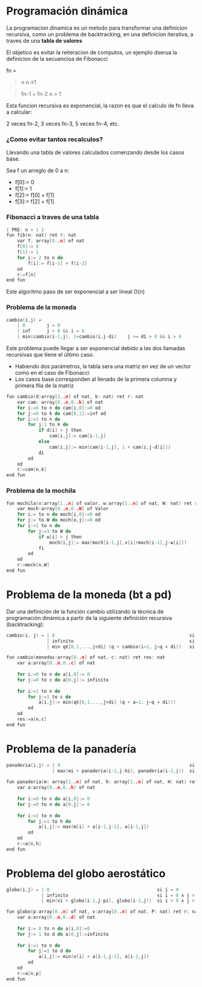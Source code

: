 # Programación dinámica

La programacion dinamica es un metodo para transformar una definicion recursiva, como un problema de backtracking, en una definicion iterativa, a traves de una **tabla de valores**

El objetico es evitar la reiteracion de computos, un ejemplo dserua la definicion de la secuencioa de Fibonacci

fn = 

> n                    n ≤1
> 

> fn-1 + fn-2     n > 1
> 

Esta funcion recursiva es exponencial, la razon es que el calculo de fn lleva a calcular: 

2 veces fn-2, 3 veces fn-3, 5 veces fn-4, etc.

### ¿Como evitar tantos recalculos?

Llevando una tabla de valores calculados comenzando desde los casos base.

Sea f un arreglo de 0 a n:

- f[0]:= 0
- f[1]:= 1
- f[2]:= f[0] + f[1]
- f[3]:= f[2] + f[1]

### Fibonacci a traves de una tabla

```c
{ PRE: n > 1 }
fun fib(n: nat) ret r: nat
	var f: array[0..n] of nat
	f[0]:= 0
	f[1]:= 1
	for i:= 2 to n do
		f[i]:= f[i-1] + f[i-2]
	od
	r:=f[n]
end fun
```

Este algoritmo paso de ser exponencial a ser lineal O(n)

### Problema de la moneda

```c
cambio(i,j) = 
	| 0        j = 0
	| inf      j > 0 && i = 0
	| min(cambio(i-1,j), 1+cambio(i,j-di)    j >= d1 > 0 && i > 0
```

Este problema puede llegar a ser exponencial debido a las dos llamadas recursivas que tiene el último caso.

- Habiendo dos parámetros, la tabla sera una matriz en vez de un vector como en el caso de Fibonacci
- Los casos base corresponden al llenado de la primera columna y primera fila de la matriz

```c
fun cambio(d:array[1..n] of nat, k: nat) ret r: nat
	var cam: array[0..n,0..k] of nat
	for i:=0 to n do cam[i,0]:=0 od
	for j:=0 to k do cam[0,1]:=inf od
	for i:=1 to n do
		for j:1 to k do
			if d[i] > j then
				cam[i,j]:= cam[i-1,j]
			else 
				cam[i,j]:= min(cam[i-1,j], 1 + cam[i,j-d[i]])
			di
		od
	od
	r:=cam[n,k]
end fun
```

### Problema de la mochila

```c
fun mochila(v:array[1..n] of valor, w:array[1..n] of nat, W: nat) ret r: Valor
	var moch:array[0..n,0..W] of Valor
	for i:= to n do moch[i,0]:=0 od
	for j:= to W do moch[o,j]:=0 od
	for i:=1 to n do
		for j:=1 to W do
			if w[i] > j then
				moch[i,j]:= max(moch[i-1,j],v[i]+moch[i-1],j-w[i]])
			fi
		od
	od		
	r:=moch[n,W]
end fun
```

# Problema de la moneda (bt a pd)

Dar una definición de la función cambio utilizando la técnica de programación dinámica a partir de la siguiente definición recursiva (backtracking):

```c
cambio(i, j) = | 0                                                  si j = 0
               | infinito                                           si j > 0 ∧ i = 0
               | min q∈{0,1,...,j÷di} (q + cambio(i−1, j−q ∗ di))   si j > 0 ∧ i > 0
```

```c
fun cambio(monedas:array[0..n] of nat, c: nat) ret res: nat
	var a:array[0..n,0..c] of nat
	
	for i:=0 to n do a[i,0]:= 0
	for j:=0 to c do a[0,j]:= infinito
	
	for i:=1 to n do
		for j:=1 to c do
			a[i,j]:= min(q∈{0,1,...,j÷di} (q + a−1, j−q ∗ di)))
		od
	od
	res:=a[n,c]
end fun
```

# Problema de la panadería

```c
panaderia(i,j) = | 0                                                si i = 0 ∨ j = 0     // no tengo pedidos ó no tengo harina
                 | max(mi + panaderia(i-1,j-hi), panaderia(i-1,j))  si i > 0 ∧ j > 0     // tengo pedidos y tengo harina
                 
fun panaderia(m: array[1..n] of nat, h: array[1..n] of nat, H: nat) ret r: nat
	var a:array[0..n,0..h] of nat
	
	for i:=0 to n do a[i,0]:= 0
	for j:=0 to n do a[0,j]:= 0
	
	for i:=1 to n do
		for j:=1 to h do
			a[i,j]:= max(m[i] + a[i-1,j-1], a[i-1,j])
		od
	od
	r:=a[n,h]
end fun             
```

# Problema del globo aerostático

```c
globo(i,j) = | 0                                        si j = 0             // no debo deshacerme de objetos
             | infinito                                 si i = 0 ∧ j > 0     // debo deshacerme de objetos, pero no tengo más
             | min(vi + globo(i-1,j-pi), globo(i-1,j))  si i > 0 ∧ j > 0     // debo deshacerme de objetos, tengo objetos

fun globo(p:array[0..n] of nat, v:array[0..n] of nat, P: nat) ret r: nat
	var a:array[0..n,0..d] of nat
	
	for i:= 0 to n do a[i,0]:=0
	for j:= 1 to d do a[0,j]:=infinito
	
	for i:=1 to n do
		for j:=1 to d do
			a[i,j]:= min(v[i] + a[i-1,j-1], a[i-1,j])
		od
	od
	r:=a[n,p]
end fun
```